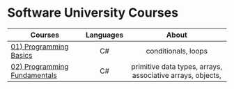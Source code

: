 # Software University Courses

| Courses | Languages | About |
|---------|:---------:|:-----:|
|<a href="https://github.com/i-den/SoftwareUniversity/tree/master/01)%20Programming%20Basics">01) Programming Basics</a>| C# | conditionals, loops |
|<a href="https://github.com/i-den/SoftwareUniversity/tree/master/02)%20Programming%20Fundamentals">02) Programming Fundamentals</a>| C# | primitive data types, arrays, associative arrays, objects,|  classes |
